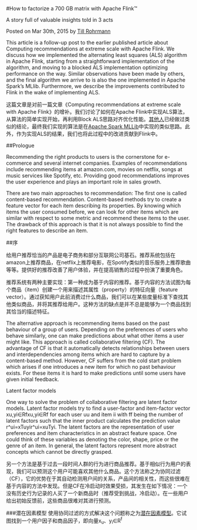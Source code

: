 #How to factorize a 700 GB matrix with Apache Flink™

A story full of valuable insights told in 3 acts

Posted on Mar 30th, 2015 by	[Till Rohrmann](http://data-artisans.com/author/till/)

This article is a follow-up post to the earlier published article about Computing recommendations at extreme scale with Apache Flink. We discuss how we implemented the alternating least squares (ALS) algorithm in Apache Flink, starting from a straightforward implementation of the algorithm, and moving to a blocked ALS implementation optimizing performance on the way. Similar observations have been made by others, and the final algorithm we arrive to is also the one implemented in Apache Spark’s MLlib. Furthermore, we describe the improvements contributed to Flink in the wake of implementing ALS.

这篇文章是对前一篇文章《Computing recommendations at extreme scale with Apache Flink》的增补。我们讨论了如何在Apache Flink中实现ALS算法，从算法的简单实现开始，再利用Block ALS思路对齐优化性能。[其他人](http://de.slideshare.net/MrChrisJohnson/music-recommendations-at-scale-with-spark)已经做过类似的结论，最终我们实现的算法是在[Apache Spark MLLib](http://spark.apache.org/)中实现的类似思路。此外，作为实现ALS的结果，我们也将此过程中的改进贡献到Flink中。

##Prologue

Recommending the right products to users is the cornerstone for e-commerce and several internet companies. Examples of recommendations include recommending items at amazon.com, movies on netflix, songs at music services like Spotify, etc. Providing good recommendations improves the user experience and plays an important role in sales growth.

There are two main approaches to recommendation: The first one is called content-based recommendation. Content-based methods try to create a feature vector for each item describing its properties. By knowing which items the user consumed before, we can look for other items which are similar with respect to some metric and recommend these items to the user. The drawback of this approach is that it is not always possible to find the right features to describe an item.

##序

给用户推荐恰当的产品是电子商务和部分互联网公司基石。推荐系统包括在amazon上推荐商品，在netflix上推荐电影，在Spotify类似的音乐服务上推荐歌曲等等。提供好的推荐改善了用户体验，并在提高销售的过程中扮演了重要角色。

推荐系统有两种主要实现：第一种成为基于内容的推荐。基于内容的方法试图为每个商品（item）创建一个用来描述其属性（property）的特征向量（feature vector）。通过获知用户此前消费过什么商品，我们可以在某些度量标准下查找其他类似商品，并将其推荐给用户。这种方法的缺点是并不总是能够为一个商品找到其恰当的描述特征。

The alternative approach is recommending items based on the past behaviour of a group of users. Depending on the preferences of users who behave similarly, one can make predictions about what other items a user might like. This approach is called collaborative filtering (CF). The advantage of CF is that it automatically detects relationships between users and interdependencies among items which are hard to capture by a content-based method. However, CF suffers from the cold start problem which arises if one introduces a new item for which no past behaviour exists. For these items it is hard to make predictions until some users have given initial feedback.

Latent factor models

One way to solve the problem of collaborative filtering are latent factor models. Latent factor models try to find a user-factor and item-factor vector xu,yi∈Rfxu,yi∈Rf for each user uu and item ii with ff being the number of latent factors such that the inner product calculates the prediction value r^ui=xTuyir^ui=xuTyi. The latent factors are the representation of user preferences and item characteristics in an abstract feature space. One could think of these variables as denoting the color, shape, price or the genre of an item. In general, the latent factors represent more abstract concepts which cannot be directly grasped.

另一个方法是基于过去一段时间人群的行为进行商品推荐。基于相似行为用户的表现，我们可以预测这个用户可能喜欢其他什么商品。这个方法称之为协同过滤（CF），它的优势在于其自动检测用户间的关系，产品间的相关性，而这些很难在基于内容的方法中发现。但是CF在冷启动时效果受损，其发生在如下情况：一个没有历史行为记录的人买了一个新商品时（推荐受到挑战，冷启动）。在一些用户给出初始反馈前，这些商品很难对其进行预测。

###潜在因素模型
使用协同过滤的方式解决这个问题称之为[潜在因素模型](http://www2.research.att.com/~volinsky/papers/ieeecomputer.pdf)。它试图找到一个用户因子和商品因子，即向量x<sub>u</sub>、y<sub>i</sub>∈R<sup>f</sup>







